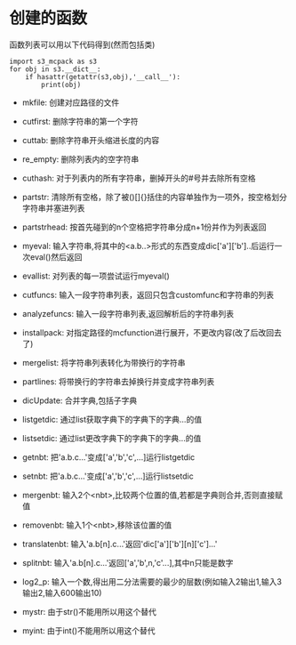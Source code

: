 # 创建的函数

函数列表可以用以下代码得到(然而包括类)

    import s3_mcpack as s3
    for obj in s3.__dict__:
        if hasattr(getattr(s3,obj),'__call__'):
            print(obj)


- mkfile: 创建对应路径的文件

- cutfirst: 删除字符串的第一个字符

- cuttab: 删除字符串开头缩进长度的内容

- re_empty: 删除列表内的空字符串

- cuthash: 对于列表内的所有字符串，删掉开头的#号并去除所有空格

- partstr: 清除所有空格，除了被()[]{}括住的内容单独作为一项外，按空格划分字符串并塞进列表

- partstrhead: 按首先碰到的n个空格把字符串分成n+1份并作为列表返回

- myeval: 输入字符串,将其中的\<a.b..\>形式的东西变成dic['a']['b']..后运行一次eval()然后返回

- evallist: 对列表的每一项尝试运行myeval()

- cutfuncs: 输入一段字符串列表，返回只包含customfunc和字符串的列表

- analyzefuncs: 输入一段字符串列表,返回解析后的字符串列表

- installpack: 对指定路径的mcfunction进行展开，不更改内容(改了后改回去了)

- mergelist: 将字符串列表转化为带换行的字符串

- partlines: 将带换行的字符串去掉换行并变成字符串列表

- dicUpdate: 合并字典,包括子字典

- listgetdic: 通过list获取字典下的字典下的字典...的值

- listsetdic: 通过list更改字典下的字典下的字典...的值

- getnbt: 把'a.b.c...'变成['a','b','c',...]运行listgetdic

- setnbt: 把'a.b.c...'变成['a','b','c',...]运行listsetdic

- mergenbt: 输入2个\<nbt\>,比较两个位置的值,若都是字典则合并,否则直接赋值

- removenbt: 输入1个\<nbt\>,移除该位置的值

- translatenbt: 输入'a.b[n].c...'返回'dic['a']['b'][n]['c']...'

- splitnbt: 输入'a.b[n].c...'返回['a','b',n,'c'...],其中n只能是数字

- log2_p: 输入一个数,得出用二分法需要的最少的层数(例如输入2输出1,输入3输出2,输入600输出10)

- mystr: 由于str()不能用所以用这个替代

- myint: 由于int()不能用所以用这个替代